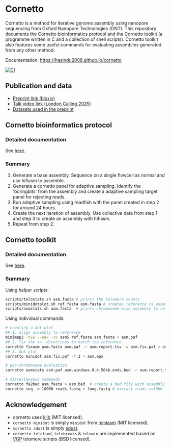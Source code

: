 # Cornetto

Cornetto is a method for iterative genome assembly using nanopore sequencing from Oxford Nanopore Technologies (ONT). This repository documents the Cornetto bioinformatics protocol and the Cornetto toolkit (a programme written in C and a collection of shell scripts). Cornetto toolkit also features some useful commands for evaluating assemblies generated from any other method.

Documentation: https://hasindu2008.github.io/cornetto <br>

[![CI](https://github.com/hasindu2008/cornetto/actions/workflows/c-cpp.yml/badge.svg)](https://github.com/hasindu2008/cornetto/actions/workflows/c-cpp.yml)

## Publication and data

- [Preprint link (bioxiv)](https://doi.org/10.1101/2025.03.31.646505)
- [Talk video link (London Calling 2025)](https://youtu.be/ci0OoM6VbsA)
- [Datasets used in the preprint](docs/data.md)

## Cornetto bioinformatics protocol

### Detailed documentation

See [here](docs/protocol.md).

### Summary

1. Generate a base assembly. Sequence on a single flowcell as normal and use hifiasm to assemble.
2. Generate a cornetto panel for adaptive sampling. Identify the 'boringbits' from the assembly and create a adaptive sampling target panel for rejecting reads.
3. Run adaptive sampling using readfish with the panel created in step 2 for around 24 hours.
4. Create the next iteration of assembly. Use collective data from step 1 and step 3 to create an assembly with hifiasm.
5. Repeat from step 2.

## Cornetto toolkit

### Detailed documentation

See [here](docs/toolkit.md).


### Summary

Using helper scripts:

```bash
scripts/telostats.sh asm.fasta # prints the telomere counts
scripts/minidotplot.sh ref.fasta asm.fasta # creates reference vs assembly dotplot in assembly.eps
scripts/asmstats.sh asm.fasta  # prints chromosome-wise assembly to reference report
```

Using individual commands:

```bash
# creating a dot plot
## 1. align assembly to reference
minimap2 -t16 --eqx -cx asm5 ref.fasta asm.fasta > asm.paf
## 2. fix the +/- directions to match the reference
cornetto fixasm asm.fasta asm.paf -r asm.report.tsv -w asm.fix.paf > asm.fix.fasta
## 3. dot plot
cornetto minidot asm.fix.paf -f 2 > asm.eps

# per-chromosome evaluation
cornetto asmstats asm.paf asm.windows.0.4.50kb.ends.bed -r asm.report.tsv # asm.windows.0.4.50kb.ends.bed is from `scripts/telostats.sh`

# miscellaneous commands
cornetto fa2bed asm.fasta > asm.bed  # create a bed file with assembly contig lengths
cornetto seq -m 10000 reads.fastq > long.fastq # extract reads >=10kb
```

## Acknowledgement

- cornetto uses [klib](https://github.com/attractivechaos/klib) (MIT licensed).
- `cornetto minidot` is simply `minidot` from [miniasm](https://github.com/lh3/miniasm) (MIT licensed).
- `cornetto sdust` is simply [sdust](https://github.com/lh3/sdust).
- `cornetto telofind`, `telobreaks` & `telowin` are implemented based on [VGP](https://github.com/VGP/vgp-assembly/tree/master/pipeline/telomere) telomere scripts (BSD licensed).





